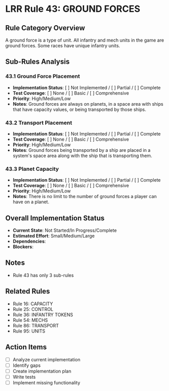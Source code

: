 # LRR Rule 43: GROUND FORCES

## Rule Category Overview
A ground force is a type of unit. All infantry and mech units in the game are ground forces. Some races have unique infantry units.

## Sub-Rules Analysis

### 43.1 Ground Force Placement
- **Implementation Status**: [ ] Not Implemented / [ ] Partial / [ ] Complete
- **Test Coverage**: [ ] None / [ ] Basic / [ ] Comprehensive
- **Priority**: High/Medium/Low
- **Notes**: Ground forces are always on planets, in a space area with ships that have capacity values, or being transported by those ships.

### 43.2 Transport Placement
- **Implementation Status**: [ ] Not Implemented / [ ] Partial / [ ] Complete
- **Test Coverage**: [ ] None / [ ] Basic / [ ] Comprehensive
- **Priority**: High/Medium/Low
- **Notes**: Ground forces being transported by a ship are placed in a system's space area along with the ship that is transporting them.

### 43.3 Planet Capacity
- **Implementation Status**: [ ] Not Implemented / [ ] Partial / [ ] Complete
- **Test Coverage**: [ ] None / [ ] Basic / [ ] Comprehensive
- **Priority**: High/Medium/Low
- **Notes**: There is no limit to the number of ground forces a player can have on a planet.

## Overall Implementation Status
- **Current State**: Not Started/In Progress/Complete
- **Estimated Effort**: Small/Medium/Large
- **Dependencies**: 
- **Blockers**: 

## Notes
- Rule 43 has only 3 sub-rules

## Related Rules
- Rule 16: CAPACITY
- Rule 25: CONTROL
- Rule 36: INFANTRY TOKENS
- Rule 54: MECHS
- Rule 86: TRANSPORT
- Rule 95: UNITS

## Action Items
- [ ] Analyze current implementation
- [ ] Identify gaps
- [ ] Create implementation plan
- [ ] Write tests
- [ ] Implement missing functionality